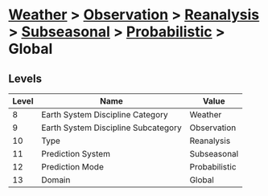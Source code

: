 # [Weather](../../../../..) > [Observation](../../../..) > [Reanalysis](../../..) > [Subseasonal](../..) > [Probabilistic](..) > Global

## Levels

| Level | Name | Value |
|-----|-----|-----|
| 8 | Earth System Discipline Category | Weather |
| 9 | Earth System Discipline Subcategory | Observation |
| 10 | Type | Reanalysis |
| 11 | Prediction System | Subseasonal |
| 12 | Prediction Mode | Probabilistic |
| 13 | Domain | Global |
